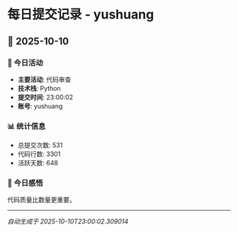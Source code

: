 # 每日提交记录 - yushuang

## 📅 2025-10-10

### 🎯 今日活动
- **主要活动**: 代码审查
- **技术栈**: Python
- **提交时间**: 23:00:02
- **账号**: yushuang

### 📊 统计信息
- 总提交次数: 531
- 代码行数: 3301
- 活跃天数: 648

### 💭 今日感悟
代码质量比数量更重要。

---
*自动生成于 2025-10-10T23:00:02.309014*
